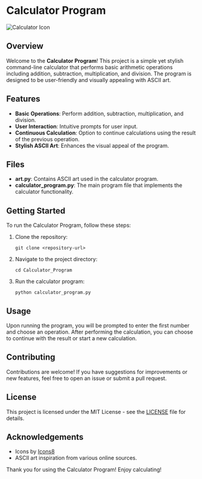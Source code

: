 # Calculator Program

![Calculator Icon](https://img.icons8.com/ios-filled/50/000000/calculator.png)

## Overview

Welcome to the **Calculator Program**! This project is a simple yet stylish command-line calculator that performs basic arithmetic operations including addition, subtraction, multiplication, and division. The program is designed to be user-friendly and visually appealing with ASCII art.

## Features

- **Basic Operations**: Perform addition, subtraction, multiplication, and division.
- **User Interaction**: Intuitive prompts for user input.
- **Continuous Calculation**: Option to continue calculations using the result of the previous operation.
- **Stylish ASCII Art**: Enhances the visual appeal of the program.

## Files

- **art.py**: Contains ASCII art used in the calculator program.
- **calculator_program.py**: The main program file that implements the calculator functionality.

## Getting Started

To run the Calculator Program, follow these steps:

1. Clone the repository:
   ```
   git clone <repository-url>
   ```
2. Navigate to the project directory:
   ```
   cd Calculator_Program
   ```
3. Run the calculator program:
   ```
   python calculator_program.py
   ```

## Usage

Upon running the program, you will be prompted to enter the first number and choose an operation. After performing the calculation, you can choose to continue with the result or start a new calculation.

## Contributing

Contributions are welcome! If you have suggestions for improvements or new features, feel free to open an issue or submit a pull request.

## License

This project is licensed under the MIT License - see the [LICENSE](LICENSE) file for details.

## Acknowledgements

- Icons by [Icons8](https://icons8.com)
- ASCII art inspiration from various online sources.

Thank you for using the Calculator Program! Enjoy calculating!
